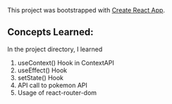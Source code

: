 This project was bootstrapped with [Create React App](https://github.com/facebook/create-react-app).

## Concepts Learned:

In the project directory, I learned

1. useContext() Hook in ContextAPI
2. useEffect() Hook
3. setState() Hook
4. API call to pokemon API
5. Usage of react-router-dom

